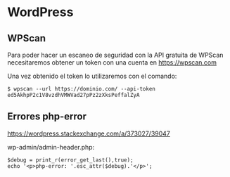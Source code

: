 # WordPress

## WPScan

Para poder hacer un escaneo de seguridad con la API gratuita de WPScan necesitaremos obtener un token con una cuenta en https://wpscan.com

Una vez obtenido el token lo utilizaremos con el comando:

```$ wpscan --url https://dominio.com/ --api-token ed5AkhpP2c1V8vzdhVMWVad27pPz2zXksPeffalZyA```

## Errores php-error

https://wordpress.stackexchange.com/a/373027/39047

wp-admin/admin-header.php:

```
$debug = print_r(error_get_last(),true);
echo '<p>php-error: '.esc_attr($debug).'</p>';
```